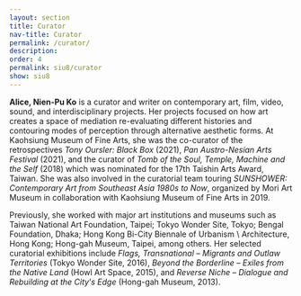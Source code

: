 ```yaml
---
layout: section
title: Curator
nav-title: Curator
permalink: /curator/
description:
order: 4
permalink: siu8/curator
show: siu8
---
```


**Alice, Nien-Pu Ko** is a curator and writer on contemporary art, film, video, sound, and interdisciplinary projects. Her projects focused on how art creates a space of mediation re-evaluating different histories and contouring modes of perception through alternative aesthetic forms. At Kaohsiung Museum of Fine Arts, she was the co-curator of the retrospectives _Tony Oursler: Black Box_ (2021), _Pan Austro-Nesian Arts Festival_ (2021), and the curator of _Tomb of the Soul, Temple, Machine and the Self_ (2018) which was nominated for the 17th Taishin Arts Award, Taiwan. She was also involved in the curatorial team touring _SUNSHOWER: Contemporary Art from Southeast Asia 1980s to Now_, organized by Mori Art Museum in collaboration with Kaohsiung Museum of Fine Arts in 2019.

Previously, she worked with major art institutions and museums such as Taiwan National Art Foundation, Taipei; Tokyo Wonder Site, Tokyo; Bengal Foundation, Dhaka; Hong Kong Bi-City Biennale of Urbanism \ Architecture, Hong Kong; Hong-gah Museum, Taipei, among others. Her selected curatorial exhibitions include _Flags, Transnational – Migrants and Outlaw Territories_ (Tokyo Wonder Site, 2016), _Beyond the Borderline – Exiles from the Native Land_ (Howl Art Space, 2015), and _Reverse Niche – Dialogue and Rebuilding at the City_’_s Edge_ (Hong-gah Museum, 2013).
